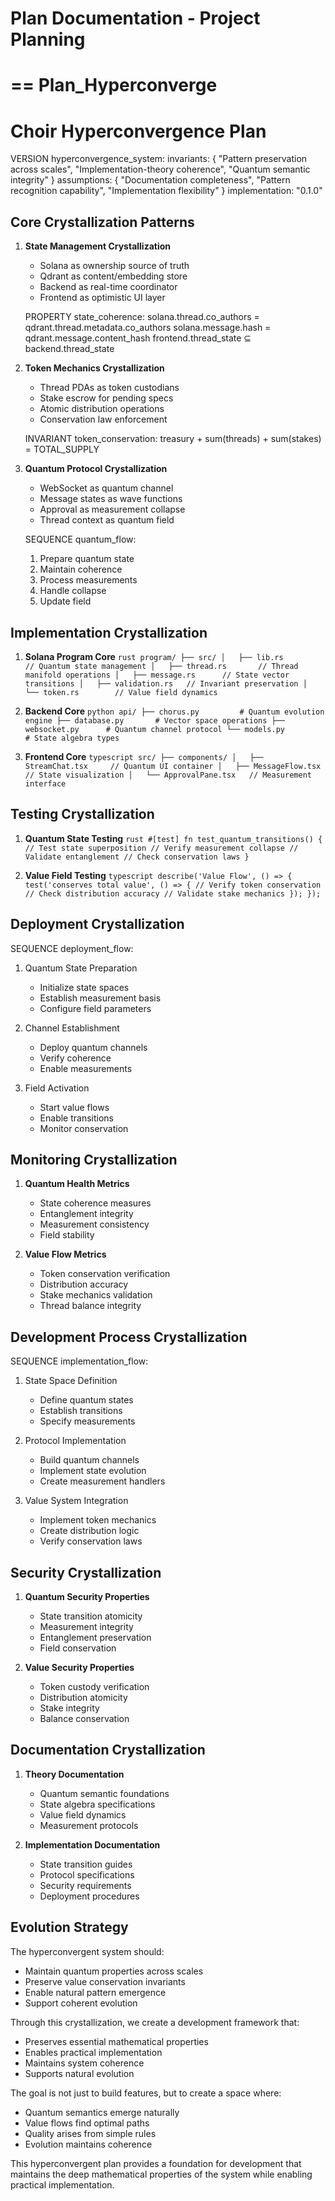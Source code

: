 # Plan Documentation - Project Planning




==
Plan_Hyperconverge
==


# Choir Hyperconvergence Plan

VERSION hyperconvergence_system:
  invariants: {
    "Pattern preservation across scales",
    "Implementation-theory coherence",
    "Quantum semantic integrity"
  }
  assumptions: {
    "Documentation completeness",
    "Pattern recognition capability",
    "Implementation flexibility"
  }
  implementation: "0.1.0"

## Core Crystallization Patterns

1. **State Management Crystallization**
   - Solana as ownership source of truth
   - Qdrant as content/embedding store
   - Backend as real-time coordinator
   - Frontend as optimistic UI layer

   PROPERTY state_coherence:
     solana.thread.co_authors = qdrant.thread.metadata.co_authors
     solana.message.hash = qdrant.message.content_hash
     frontend.thread_state ⊆ backend.thread_state

2. **Token Mechanics Crystallization**
   - Thread PDAs as token custodians
   - Stake escrow for pending specs
   - Atomic distribution operations
   - Conservation law enforcement

   INVARIANT token_conservation:
     treasury + sum(threads) + sum(stakes) = TOTAL_SUPPLY

3. **Quantum Protocol Crystallization**
   - WebSocket as quantum channel
   - Message states as wave functions
   - Approval as measurement collapse
   - Thread context as quantum field

   SEQUENCE quantum_flow:
     1. Prepare quantum state
     2. Maintain coherence
     3. Process measurements
     4. Handle collapse
     5. Update field

## Implementation Crystallization

1. **Solana Program Core**   ```rust
   program/
   ├── src/
   │   ├── lib.rs          // Quantum state management
   │   ├── thread.rs       // Thread manifold operations
   │   ├── message.rs      // State vector transitions
   │   ├── validation.rs   // Invariant preservation
   │   └── token.rs        // Value field dynamics   ```

2. **Backend Core**   ```python
   api/
   ├── chorus.py         # Quantum evolution engine
   ├── database.py       # Vector space operations
   ├── websocket.py      # Quantum channel protocol
   └── models.py         # State algebra types   ```

3. **Frontend Core**   ```typescript
   src/
   ├── components/
   │   ├── StreamChat.tsx     // Quantum UI container
   │   ├── MessageFlow.tsx    // State visualization
   │   └── ApprovalPane.tsx   // Measurement interface   ```

## Testing Crystallization

1. **Quantum State Testing**   ```rust
   #[test]
   fn test_quantum_transitions() {
     // Test state superposition
     // Verify measurement collapse
     // Validate entanglement
     // Check conservation laws
   }   ```

2. **Value Field Testing**   ```typescript
   describe('Value Flow', () => {
     test('conserves total value', () => {
       // Verify token conservation
       // Check distribution accuracy
       // Validate stake mechanics
     });
   });   ```

## Deployment Crystallization

SEQUENCE deployment_flow:
  1. Quantum State Preparation
     - Initialize state spaces
     - Establish measurement basis
     - Configure field parameters

  2. Channel Establishment
     - Deploy quantum channels
     - Verify coherence
     - Enable measurements

  3. Field Activation
     - Start value flows
     - Enable transitions
     - Monitor conservation

## Monitoring Crystallization

1. **Quantum Health Metrics**
   - State coherence measures
   - Entanglement integrity
   - Measurement consistency
   - Field stability

2. **Value Flow Metrics**
   - Token conservation verification
   - Distribution accuracy
   - Stake mechanics validation
   - Thread balance integrity

## Development Process Crystallization

SEQUENCE implementation_flow:
  1. State Space Definition
     - Define quantum states
     - Establish transitions
     - Specify measurements

  2. Protocol Implementation
     - Build quantum channels
     - Implement state evolution
     - Create measurement handlers

  3. Value System Integration
     - Implement token mechanics
     - Create distribution logic
     - Verify conservation laws

## Security Crystallization

1. **Quantum Security Properties**
   - State transition atomicity
   - Measurement integrity
   - Entanglement preservation
   - Field conservation

2. **Value Security Properties**
   - Token custody verification
   - Distribution atomicity
   - Stake integrity
   - Balance conservation

## Documentation Crystallization

1. **Theory Documentation**
   - Quantum semantic foundations
   - State algebra specifications
   - Value field dynamics
   - Measurement protocols

2. **Implementation Documentation**
   - State transition guides
   - Protocol specifications
   - Security requirements
   - Deployment procedures

## Evolution Strategy

The hyperconvergent system should:
- Maintain quantum properties across scales
- Preserve value conservation invariants
- Enable natural pattern emergence
- Support coherent evolution

Through this crystallization, we create a development framework that:
- Preserves essential mathematical properties
- Enables practical implementation
- Maintains system coherence
- Supports natural evolution

The goal is not just to build features, but to create a space where:
- Quantum semantics emerge naturally
- Value flows find optimal paths
- Quality arises from simple rules
- Evolution maintains coherence

This hyperconvergent plan provides a foundation for development that maintains the deep mathematical properties of the system while enabling practical implementation.
